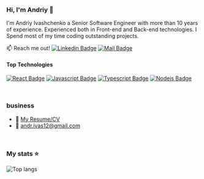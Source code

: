 ### Hi, I'm Andriy 👋

I'm Andriy Ivashchenko a Senior Software Engineer with more than 10 years of experience. Experienced both in Front-end and Back-end technologies. I Spend most of my time coding outstanding projects.

:mailbox: Reach me out!
[![Linkedin Badge](https://img.shields.io/badge/-Andriy_Ivashchenko-0e76a8?style=flat&labelColor=0e76a8&logo=linkedin&logoColor=white)](https://www.linkedin.com/in/anivash/) 
[![Mail Badge](https://img.shields.io/badge/-Andriy_Ivashchenko-c0392b?style=flat&labelColor=c0392b&logo=gmail&logoColor=white)](mailto:andr.ivas12@gmail.com)

#### Top Technologies

[![React Badge](https://img.shields.io/badge/-React-61DBFB?style=for-the-badge&labelColor=black&logo=react&logoColor=61DBFB)](#) 
[![Javascript Badge](https://img.shields.io/badge/-Javascript-F0DB4F?style=for-thebadge&labelColor=black&logo=javascript&logoColor=F0DB4F)](#) 
[![Typescript Badge](https://img.shields.io/badge/-Typescript-007acc?style=for-the-badge&labelColor=black&logo=typescript&logoColor=007acc)](#) 
[![Nodejs Badge](https://img.shields.io/badge/-Nodejs-3C873A?style=for-the-badge&labelColor=black&logo=node.js&logoColor=3C873A)](#) 

<br/>

### business
- :paperclip: [My Resume/CV]()
- :email: andr.ivas12@gmail.com

<br/>

### My stats ⭐

<div align="left">
<!-- <img alt="GitHub stats" src="https://github-readme-stats.vercel.app/api?username=andrIvash&show_icons=true&theme=transparent"/> -->
<img alt="Top langs" src="https://github-readme-stats.vercel.app/api/top-langs/?username=andrIvash&layout=compact&&langs_count=8"/>
</div>
